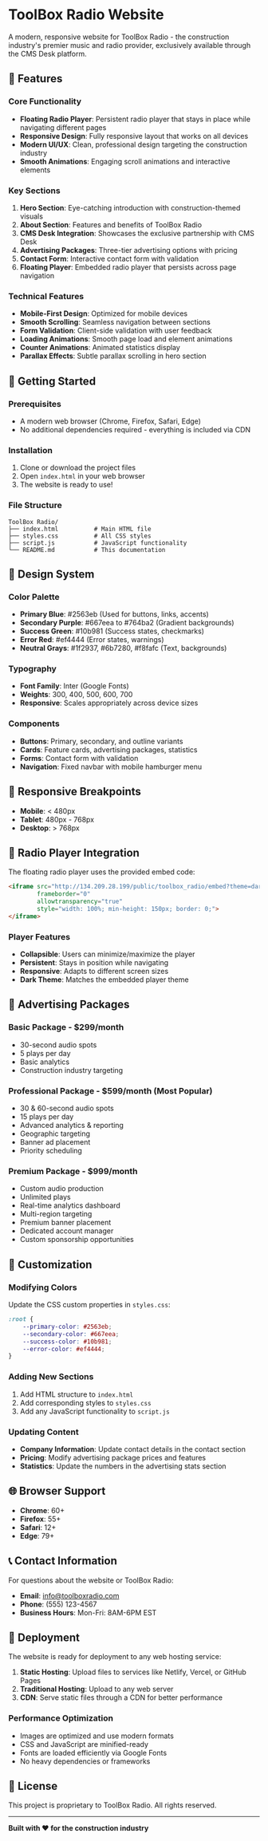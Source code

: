 # ToolBox Radio Website

A modern, responsive website for ToolBox Radio - the construction industry's premier music and radio provider, exclusively available through the CMS Desk platform.

## 🎵 Features

### Core Functionality
- **Floating Radio Player**: Persistent radio player that stays in place while navigating different pages
- **Responsive Design**: Fully responsive layout that works on all devices
- **Modern UI/UX**: Clean, professional design targeting the construction industry
- **Smooth Animations**: Engaging scroll animations and interactive elements

### Key Sections
1. **Hero Section**: Eye-catching introduction with construction-themed visuals
2. **About Section**: Features and benefits of ToolBox Radio
3. **CMS Desk Integration**: Showcases the exclusive partnership with CMS Desk
4. **Advertising Packages**: Three-tier advertising options with pricing
5. **Contact Form**: Interactive contact form with validation
6. **Floating Player**: Embedded radio player that persists across page navigation

### Technical Features
- **Mobile-First Design**: Optimized for mobile devices
- **Smooth Scrolling**: Seamless navigation between sections
- **Form Validation**: Client-side validation with user feedback
- **Loading Animations**: Smooth page load and element animations
- **Counter Animations**: Animated statistics display
- **Parallax Effects**: Subtle parallax scrolling in hero section

## 🚀 Getting Started

### Prerequisites
- A modern web browser (Chrome, Firefox, Safari, Edge)
- No additional dependencies required - everything is included via CDN

### Installation
1. Clone or download the project files
2. Open `index.html` in your web browser
3. The website is ready to use!

### File Structure
```
ToolBox Radio/
├── index.html          # Main HTML file
├── styles.css          # All CSS styles
├── script.js           # JavaScript functionality
└── README.md           # This documentation
```

## 🎨 Design System

### Color Palette
- **Primary Blue**: #2563eb (Used for buttons, links, accents)
- **Secondary Purple**: #667eea to #764ba2 (Gradient backgrounds)
- **Success Green**: #10b981 (Success states, checkmarks)
- **Error Red**: #ef4444 (Error states, warnings)
- **Neutral Grays**: #1f2937, #6b7280, #f8fafc (Text, backgrounds)

### Typography
- **Font Family**: Inter (Google Fonts)
- **Weights**: 300, 400, 500, 600, 700
- **Responsive**: Scales appropriately across device sizes

### Components
- **Buttons**: Primary, secondary, and outline variants
- **Cards**: Feature cards, advertising packages, statistics
- **Forms**: Contact form with validation
- **Navigation**: Fixed navbar with mobile hamburger menu

## 📱 Responsive Breakpoints

- **Mobile**: < 480px
- **Tablet**: 480px - 768px
- **Desktop**: > 768px

## 🎵 Radio Player Integration

The floating radio player uses the provided embed code:
```html
<iframe src="http://134.209.28.199/public/toolbox_radio/embed?theme=dark" 
        frameborder="0" 
        allowtransparency="true" 
        style="width: 100%; min-height: 150px; border: 0;">
</iframe>
```

### Player Features
- **Collapsible**: Users can minimize/maximize the player
- **Persistent**: Stays in position while navigating
- **Responsive**: Adapts to different screen sizes
- **Dark Theme**: Matches the embedded player theme

## 💼 Advertising Packages

### Basic Package - $299/month
- 30-second audio spots
- 5 plays per day
- Basic analytics
- Construction industry targeting

### Professional Package - $599/month (Most Popular)
- 30 & 60-second audio spots
- 15 plays per day
- Advanced analytics & reporting
- Geographic targeting
- Banner ad placement
- Priority scheduling

### Premium Package - $999/month
- Custom audio production
- Unlimited plays
- Real-time analytics dashboard
- Multi-region targeting
- Premium banner placement
- Dedicated account manager
- Custom sponsorship opportunities

## 🔧 Customization

### Modifying Colors
Update the CSS custom properties in `styles.css`:
```css
:root {
    --primary-color: #2563eb;
    --secondary-color: #667eea;
    --success-color: #10b981;
    --error-color: #ef4444;
}
```

### Adding New Sections
1. Add HTML structure to `index.html`
2. Add corresponding styles to `styles.css`
3. Add any JavaScript functionality to `script.js`

### Updating Content
- **Company Information**: Update contact details in the contact section
- **Pricing**: Modify advertising package prices and features
- **Statistics**: Update the numbers in the advertising stats section

## 🌐 Browser Support

- **Chrome**: 60+
- **Firefox**: 55+
- **Safari**: 12+
- **Edge**: 79+

## 📞 Contact Information

For questions about the website or ToolBox Radio:
- **Email**: info@toolboxradio.com
- **Phone**: (555) 123-4567
- **Business Hours**: Mon-Fri: 8AM-6PM EST

## 🚀 Deployment

The website is ready for deployment to any web hosting service:

1. **Static Hosting**: Upload files to services like Netlify, Vercel, or GitHub Pages
2. **Traditional Hosting**: Upload to any web server
3. **CDN**: Serve static files through a CDN for better performance

### Performance Optimization
- Images are optimized and use modern formats
- CSS and JavaScript are minified-ready
- Fonts are loaded efficiently via Google Fonts
- No heavy dependencies or frameworks

## 📄 License

This project is proprietary to ToolBox Radio. All rights reserved.

---

**Built with ❤️ for the construction industry** 
